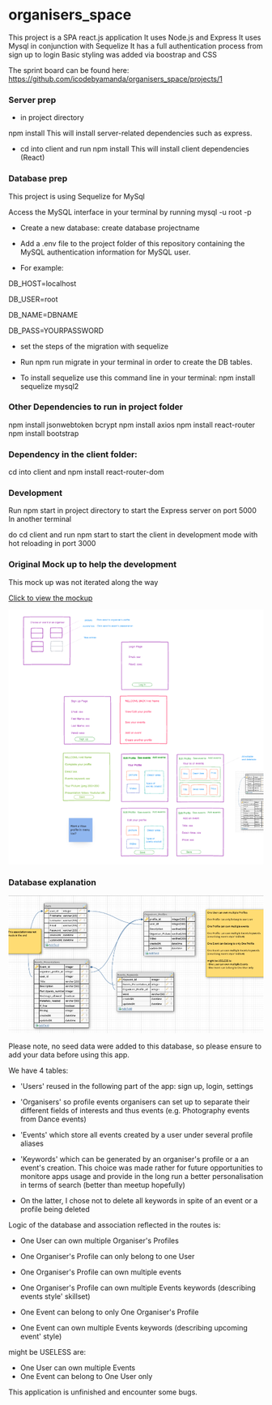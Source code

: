 # organisers_space

This project is a SPA react.js application
It uses Node.js and Express
It uses Mysql in conjunction with Sequelize
It has a full authentication process from sign up to login
Basic styling was added via boostrap and CSS

The sprint board can be found here:
https://github.com/icodebyamanda/organisers_space/projects/1

### Server prep

- in project directory

npm install
This will install server-related dependencies such as express.

- cd into client and run
  npm install
  This will install client dependencies (React)

### Database prep

This project is using Sequelize for MySql

Access the MySQL interface in your terminal by running
mysql -u root -p

- Create a new database: create database projectname
- Add a .env file to the project folder of this repository containing the MySQL authentication information for MySQL user.

- For example:

DB_HOST=localhost

DB_USER=root

DB_NAME=DBNAME

DB_PASS=YOURPASSWORD

- set the steps of the migration with sequelize
- Run npm run migrate in your terminal in order to create the DB tables.

- To install sequelize use this command line in your terminal:
  npm install sequelize mysql2

### Other Dependencies to run in project folder

npm install jsonwebtoken bcrypt
npm install axios
npm install react-router
npm install bootstrap

### Dependency in the client folder:

cd into client and npm install react-router-dom

### Development

Run npm start in project directory to start the Express server on port 5000 In another terminal

do cd client and run npm start to start the client in development mode with hot reloading in port 3000

### Original Mock up to help the development

This mock up was not iterated along the way

[Click to view the mockup](https://amandar98755.invisionapp.com/freehand/organisers-space-S4agbYtQp)

![Screenshot of the mockup](readme_assets/mockup.png)

### Database explanation

![Screenshot of the database](readme_assets/database.png)

Please note, no seed data were added to this database, so please ensure to add your data before using this app.

We have 4 tables:

- 'Users' reused in the following part of the app: sign up, login, settings

- 'Organisers' so profile events organisers can set up to separate their different fields of interests and thus events (e.g. Photography events from Dance events)

- 'Events' which store all events created by a user under several profile aliases

- 'Keywords' which can be generated by an organiser's profile or a an event's creation. This choice was made rather for future opportunities to monitore apps usage and provide in the long run a better personalisation in terms of search (better than meetup hopefully)

- On the latter, I chose not to delete all keywords in spite of an event or a profile being deleted

Logic of the database and association reflected in the routes is:

- One User can own multiple Organiser's Profiles

- One Organiser's Profile can only belong to one User

- One Organiser's Profile can own multiple events

- One Organiser's Profile can own multiple Events keywords (describing events style' skillset)

- One Event can belong to only One Organiser's Profile

- One Event can own multiple Events keywords (describing upcoming event' style)

might be USELESS are:

- One User can own multiple Events
- One Event can belong to One User only

This application is unfinished and encounter some bugs.
